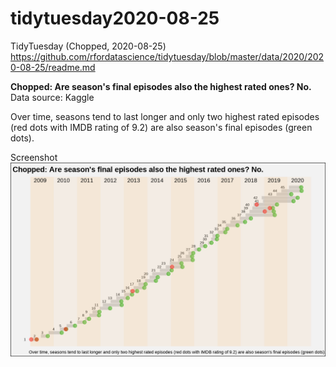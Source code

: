 # tidytuesday2020-08-25
TidyTuesday (Chopped, 2020-08-25)
https://github.com/rfordatascience/tidytuesday/blob/master/data/2020/2020-08-25/readme.md

**Chopped: Are season's final episodes also the highest rated ones? No.**
Data source: Kaggle

Over time, seasons tend to last longer and only two highest rated episodes (red dots with IMDB rating of 9.2) are also season's final episodes (green dots).

Screenshot
![Screenshot](TTweek35.png)
